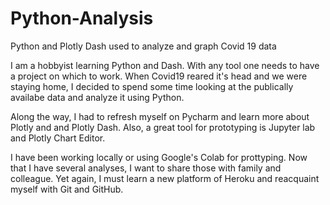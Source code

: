 # Python-Analysis
Python and Plotly Dash used to analyze and graph Covid 19 data

I am a hobbyist learning Python and Dash.  With any tool one needs to have a project on which to work.
When Covid19 reared it's head and we were staying home, I decided to spend some time looking at the publically
availabe data and analyze it using Python.

Along the way, I had to refresh myself on Pycharm and learn more about Plotly and and Plotly Dash.  Also, a great tool
for prototyping is Jupyter lab and Plotly Chart Editor.  

I have been working locally or using Google's Colab for prottyping.  Now that I have several analyses, I want to share those with family and colleague.  Yet again, I must learn 
a new platform of Heroku and reacquaint myself with Git and GitHub.
